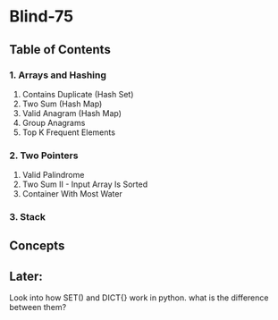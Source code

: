 # Blind-75

## Table of Contents
### 1. Arrays and Hashing
1. Contains Duplicate (Hash Set)
2. Two Sum (Hash Map)
3. Valid Anagram (Hash Map)
4. Group Anagrams
5. Top K Frequent Elements

### 2. Two Pointers
1. Valid Palindrome
2. Two Sum II - Input Array Is Sorted
3. Container With Most Water

### 3. Stack

## Concepts

## Later:
Look into how SET() and DICT{} work in python. what is the difference between them? 